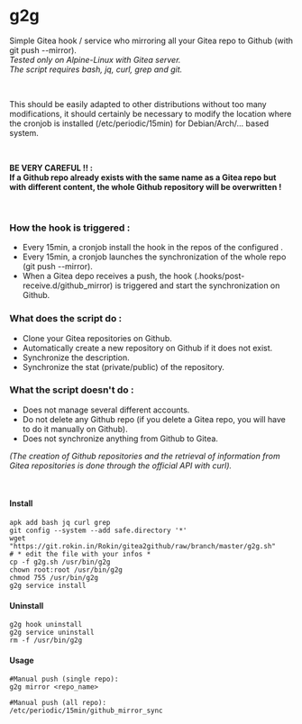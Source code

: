 # g2g

Simple Gitea hook / service who mirroring all your Gitea repo to Github (with git push --mirror). <br>
*Tested only on Alpine-Linux with Gitea server.* <br>
*The script requires bash, jq, curl, grep and git.*

<br>

This should be easily adapted to other distributions without too many modifications, it should certainly be necessary to modify the location where the cronjob is installed (/etc/periodic/15min) for Debian/Arch/... based system.

<br>

**BE VERY CAREFUL !! : <br>
If a Github repo already exists with the same name as a Gitea repo but with different content, the whole Github repository will be overwritten !**


<br>

### How the hook is triggered :

-   Every 15min, a cronjob install the hook in the repos of the configured .
-   Every 15min, a cronjob launches the synchronization of the whole repo (git push --mirror).
-   When a Gitea depo receives a push, the hook (.hooks/post-receive.d/github_mirror) is triggered and start the synchronization on Github.

### What does the script do :

-   Clone your Gitea repositories on Github.
-   Automatically create a new repository on Github if it does not exist.
-   Synchronize the description.
-   Synchronize the stat (private/public) of the repository.

### What the script doesn't do :

-   Does not manage several different accounts.
-   Do not delete any Github repo (if you delete a Gitea repo, you will have to do it manually on Github).
-   Does not synchronize anything from Github to Gitea.

*(The creation of Github repositories and the retrieval of information from Gitea repositories is done through the official API with curl).*

<br>

#### Install 
```shell
apk add bash jq curl grep
git config --system --add safe.directory '*'
wget "https://git.rokin.in/Rokin/gitea2github/raw/branch/master/g2g.sh"
# * edit the file with your infos *
cp -f g2g.sh /usr/bin/g2g
chown root:root /usr/bin/g2g
chmod 755 /usr/bin/g2g
g2g service install
```

#### Uninstall 
```shell
g2g hook uninstall
g2g service uninstall
rm -f /usr/bin/g2g
```

#### Usage 
```shell
#Manual push (single repo): 
g2g mirror <repo_name>

#Manual push (all repo): 
/etc/periodic/15min/github_mirror_sync

```
